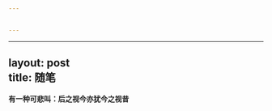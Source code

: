 ```yaml
---


---
```


<hr>
<h2 id="layout-posttitle-随笔">layout: post<br>
title: 随笔</h2>
<p><strong>有一种可悲叫：后之视今亦犹今之视昔</strong></p>

